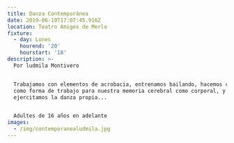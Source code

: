 ```yaml
---
title: Danza Contemporánea
date: 2019-06-10T17:07:45.916Z
location: Teatro Amigos de Merlo
fixture:
  - day: Lunes
    hourend: '20'
    hourstart: '18'
description: >-
  Por ludmila Montivero


  Trabajamos con elementos de acrobacia, entrenamos bailando, hacemos coreos
  como forma de trabajo para nuestra memoria cerebral como corporal, y
  ejercitamos la danza propia...


  Adultes de 16 años en adelante
images:
  - /img/contemporanealudmila.jpg
---
```


